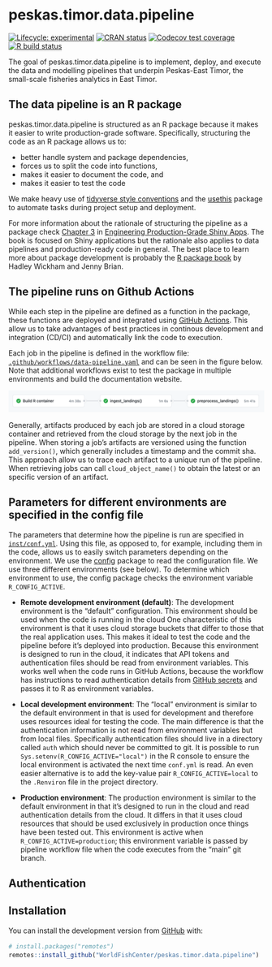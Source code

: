 
<!-- README.md is generated from README.Rmd. Please edit that file -->

# peskas.timor.data.pipeline

<!-- badges: start -->

[![Lifecycle:
experimental](https://img.shields.io/badge/lifecycle-experimental-orange.svg)](https://www.tidyverse.org/lifecycle/#experimental)
[![CRAN
status](https://www.r-pkg.org/badges/version/peskas.timor.data.pipeline)](https://CRAN.R-project.org/package=peskas.timor.data.pipeline)
[![Codecov test
coverage](https://codecov.io/gh/WorldFishCenter/peskas.timor.data.pipeline/branch/master/graph/badge.svg)](https://codecov.io/gh/WorldFishCenter/peskas.timor.data.pipeline?branch=master)
[![R build
status](https://github.com/WorldFishCenter/peskas.timor.data.pipeline/workflows/R-CMD-check/badge.svg)](https://github.com/WorldFishCenter/peskas.timor.data.pipeline/actions)
<!-- badges: end -->

The goal of peskas.timor.data.pipeline is to implement, deploy, and
execute the data and modelling pipelines that underpin Peskas-East
Timor, the small-scale fisheries analytics in East Timor.

## The data pipeline is an R package

peskas.timor.data.pipeline is structured as an R package because it
makes it easier to write production-grade software. Specifically,
structuring the code as an R package allows us to:

  - better handle system and package dependencies,
  - forces us to split the code into functions,
  - makes it easier to document the code, and
  - makes it easier to test the code

We make heavy use of [tidyverse style
conventions](https://engineering-shiny.org) and the
[usethis](https://usethis.r-lib.org) package to automate tasks during
project setup and deployment.

For more information about the rationale of structuring the pipeline as
a package check
[Chapter 3](https://engineering-shiny.org/structuring-project.html#structuring-your-app_)
in [Engineering Production-Grade Shiny
Apps](https://engineering-shiny.org). The book is focused on Shiny
applications but the rationale also applies to data pipelines and
production-ready code in general. The best place to learn more about
package development is probably the [R package book](https://r-pkgs.org)
by Hadley Wickham and Jenny Brian.
## The pipeline runs on Github Actions

While each step in the pipeline are defined as a function in the
package, these functions are deployed and integrated using [GitHub
Actions](https://docs.github.com/en/actions/learn-github-actions). This
allow us to take advantages of best practices in continous development
and integration (CD/CI) and automatically link the code to execution.

Each job in the pipeline is defined in the workflow file:
[`.github/workflows/data-pipeline.yaml`](.github/workflows/data-pipeline.yaml)
and can be seen in the figure below. Note that additional workflows
exist to test the package in multiple environments and build the
documentation website.

![](man/figures/pipeline.png)

Generally, artifacts produced by each job are stored in a cloud storage
container and retrieved from the cloud storage by the next job in the
pipeline. When storing a job’s artifacts are versioned using the
function `add_version()`, which generally includes a timestamp and the
commit sha. This approach allow us to trace each artifact to a unique
run of the pipeline. When retrieving jobs can call `cloud_object_name()`
to obtain the latest or an specific version of an artifact.

## Parameters for different environments are specified in the config file

The parameters that determine how the pipeline is run are specified in
[`inst/conf.yml`](https://github.com/WorldFishCenter/peskas.timor.data.pipeline/blob/main/inst/conf.yml).
Using this file, as opposed to, for example, including them in the code,
allows us to easily switch parameters depending on the environment. We
use the [config](https://github.com/rstudio/config) package to read the
configuration file. We use three different environments (see below). To
determine which environment to use, the config package checks the
environment variable `R_CONFIG_ACTIVE`.

  - **Remote development environment (default)**: The development
    environment is the “default” configuration. This environment should
    be used when the code is running in the cloud One characteristic of
    this environment is that it uses cloud storage buckets that differ
    to those that the real application uses. This makes it ideal to test
    the code and the pipeline before it’s deployed into production.
    Because this environment is designed to run in the cloud, it
    indicates that API tokens and authentication files should be read
    from environment variables. This works well when the code runs in
    GitHub Actions, because the workflow has instructions to read
    authentication details from [GitHub
    secrets](https://docs.github.com/en/actions/reference/encrypted-secrets)
    and passes it to R as environment variables.

  - **Local development environment**: The “local” environment is
    similar to the default environment in that is used for development
    and therefore uses resources ideal for testing the code. The main
    difference is that the authentication information is not read from
    environment variables but from local files. Specifically
    authentication files should live in a directory called `auth` which
    should never be committed to git. It is possible to run
    `Sys.setenv(R_CONFIG_ACTIVE="local")` in the R console to ensure the
    local environment is activated the next time `conf.yml` is read. An
    even easier alternative is to add the key-value pair
    `R_CONFIG_ACTIVE=local` to the `.Renviron` file in the project
    directory.

  - **Production environment**: The production environment is similar to
    the default environment in that it’s designed to run in the cloud
    and read authentication details from the cloud. It differs in that
    it uses cloud resources that should be used exclusively in
    production once things have been tested out. This environment is
    active when `R_CONFIG_ACTIVE=production`; this environment variable
    is passed by pipeline workflow file when the code executes from the
    “main” git branch.

## Authentication

## Installation

You can install the development version from
[GitHub](https://github.com/) with:

``` r
# install.packages("remotes")
remotes::install_github("WorldFishCenter/peskas.timor.data.pipeline")
```
